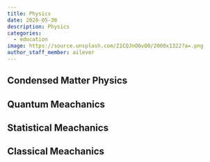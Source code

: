 ```yaml
---
title: Physics
date: 2020-05-30
description: Physics
categories:
  - education
image: https://source.unsplash.com/Z1CQJnO6vO0/2000x1322?a=.png
author_staff_member: ailever
---
```


## Condensed Matter Physics

## Quantum Meachanics

## Statistical Meachanics

## Classical Meachanics

